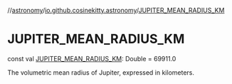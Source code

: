 //[astronomy](../../index.md)/[io.github.cosinekitty.astronomy](index.md)/[JUPITER_MEAN_RADIUS_KM](-j-u-p-i-t-e-r_-m-e-a-n_-r-a-d-i-u-s_-k-m.md)

# JUPITER_MEAN_RADIUS_KM

const val [JUPITER_MEAN_RADIUS_KM](-j-u-p-i-t-e-r_-m-e-a-n_-r-a-d-i-u-s_-k-m.md): Double = 69911.0

The volumetric mean radius of Jupiter, expressed in kilometers.
